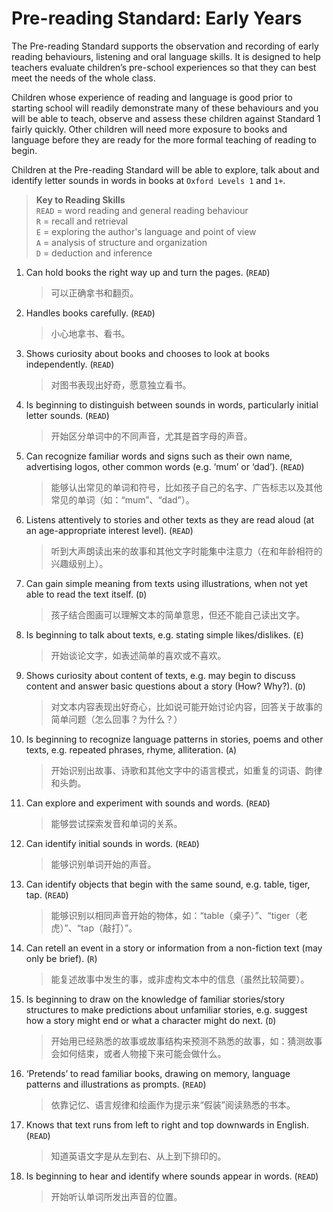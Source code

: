 # Pre-reading Standard: Early Years

The Pre-reading Standard supports the observation and recording of early reading behaviours, listening and oral language skills. It is designed to help teachers evaluate children’s pre-school experiences so that they can best meet the needs of the whole class.

Children whose experience of reading and language is good prior to starting school will readily demonstrate many of these behaviours and you will be able to teach, observe and assess these children against Standard 1 fairly quickly. Other children will need more exposure to books and language before they are ready for the more formal teaching of reading to begin.

Children at the Pre-reading Standard will be able to explore, talk about and identify letter sounds in words in books at `Oxford Levels 1` and `1+`.

> **Key to Reading Skills**  
> `READ` = word reading and general reading behaviour  
> `R` = recall and retrieval  
> `E` = exploring the author's language and point of view  
> `A` = analysis of structure and organization  
> `D` = deduction and inference

1. Can hold books the right way up and turn the pages. (`READ`)
   > 可以正确拿书和翻页。
1. Handles books carefully. (`READ`)
   > 小心地拿书、看书。
1. Shows curiosity about books and chooses to look at books independently. (`READ`)
   > 对图书表现出好奇，愿意独立看书。
1. Is beginning to distinguish between sounds in words, particularly initial letter sounds. (`READ`)
   > 开始区分单词中的不同声音，尤其是首字母的声音。
1. Can recognize familiar words and signs such as their own name, advertising logos, other common words (e.g. ‘mum’ or ‘dad’). (`READ`)
   > 能够认出常见的单词和符号，比如孩子自己的名字、广告标志以及其他常见的单词（如：“mum”、“dad”）。
1. Listens attentively to stories and other texts as they are read aloud (at an age-appropriate interest level). (`READ`)
   > 听到大声朗读出来的故事和其他文字时能集中注意力（在和年龄相符的兴趣级别上）。
1. Can gain simple meaning from texts using illustrations, when not yet able to read the text itself. (`D`)
   > 孩子结合图画可以理解文本的简单意思，但还不能自己读出文字。
1. Is beginning to talk about texts, e.g. stating simple likes/dislikes. (`E`)
   > 开始谈论文字，如表述简单的喜欢或不喜欢。
1. Shows curiosity about content of texts, e.g. may begin to discuss content and answer basic questions about a story (How? Why?). (`D`)
   > 对文本内容表现出好奇心，比如说可能开始讨论内容，回答关于故事的简单问题（怎么回事？为什么？）
1. Is beginning to recognize language patterns in stories, poems and other texts, e.g. repeated phrases, rhyme, alliteration. (`A`)
   > 开始识别出故事、诗歌和其他文字中的语言模式，如重复的词语、韵律和头韵。
1. Can explore and experiment with sounds and words. (`READ`)
   > 能够尝试探索发音和单词的关系。
1. Can identify initial sounds in words. (`READ`)
   > 能够识别单词开始的声音。
1. Can identify objects that begin with the same sound, e.g. table, tiger, tap. (`READ`)
   > 能够识别以相同声音开始的物体，如：“table（桌子）”、“tiger（老虎）”、“tap（敲打）”。
1. Can retell an event in a story or information from a non-fiction text (may only be brief). (`R`)
   > 能复述故事中发生的事，或非虚构文本中的信息（虽然比较简要）。
1. Is beginning to draw on the knowledge of familiar stories/story structures to make predictions about unfamiliar stories, e.g. suggest how a story might end or what a character might do next. (`D`)
   > 开始用已经熟悉的故事或故事结构来预测不熟悉的故事，如：猜测故事会如何结束，或者人物接下来可能会做什么。
1. ‘Pretends’ to read familiar books, drawing on memory, language patterns and illustrations as prompts. (`READ`)
   > 依靠记忆、语言规律和绘画作为提示来“假装”阅读熟悉的书本。
1. Knows that text runs from left to right and top downwards in English. (`READ`)
   > 知道英语文字是从左到右、从上到下排印的。
1. Is beginning to hear and identify where sounds appear in words. (`READ`)
   > 开始听认单词所发出声音的位置。